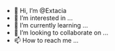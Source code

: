 - 👋 Hi, I’m @Extacia
- 👀 I’m interested in ...
- 🌱 I’m currently learning ...
- 💞️ I’m looking to collaborate on ...
- 📫 How to reach me ...

<!---
Extacia/Extacia is a ✨ special ✨ repository because its `README.md` (this file) appears on your GitHub profile.
You can click the Preview link to take a look at your changes.
--->
